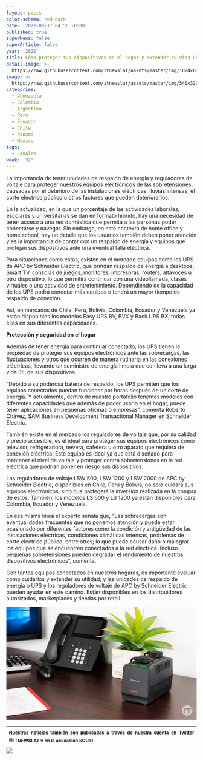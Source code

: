 ```yaml
---
layout: posts
color-schema: red-dark
date: '2022-08-17 04:56 -0500'
published: true
superNews: false
superArticle: false
year: '2022'
title: Cómo proteger tus dispositivos en el hogar y extender su vida útil
detail-image: >-
  https://raw.githubusercontent.com/itnewslat/assets/master/img/1024x680/APC-UPS-g.jpg
image: >-
  https://raw.githubusercontent.com/itnewslat/assets/master/img/540x320/APC-UPS-p.jpg
categories:
  - Venezuela
  - Colombia
  - Argentina
  - Perú
  - Ecuador
  - Chile
  - Panama
  - Mexico
tags:
  - Canales
week: '32'
---
```

La importancia de tener unidades de respaldo de energía y reguladores de voltaje para proteger nuestros equipos electrónicos de las sobretensiones, causadas por el deterioro de las instalaciones eléctricas, lluvias intensas, el corte eléctrico público u otros factores que pueden deteriorarlos.

En la actualidad, en la que un porcentaje de las actividades laborales, escolares y universitarias se dan en formato híbrido, hay una necesidad de tener acceso a una red doméstica que permita a las personas poder conectarse y navegar. Sin embargo, en este contexto de home office y home school, hay un detalle que los usuarios también deben poner atención y es la importancia de contar con un respaldo de energía y equipos que protejan sus dispositivos ante una eventual falla eléctrica.

Para situaciones como éstas, existen en el mercado equipos como los UPS de APC by Schneider Electric, que brindan respaldo de energía a desktops, Smart TV, consolas de juegos, monitores, impresoras, routers, altavoces u otro dispositivo, lo que permitirá continuar con una videollamada, clases virtuales o una actividad de entretenimiento. Dependiendo de la capacidad de los UPS podrá conectar más equipos o tendrá un mayor tiempo de respaldo de conexión.

Así, en mercados de Chile, Perú, Bolivia, Colombia, Ecuador y Venezuela ya están disponibles los modelos Easy UPS BV, BVX y Back UPS BX, todas ellas en sus diferentes capacidades.

**Protección y seguridad en el hogar**

Además de tener energía para continuar conectado, los UPS tienen la propiedad de proteger sus equipos electrónicos ante las sobrecargas, las fluctuaciones y otros que ocurren de manera rutinaria en las conexiones eléctricas, llevando un suministro de energía limpia que conlleva a una larga vida útil de sus dispositivos. 

“Debido a su poderosa batería de respaldo, los UPS permiten que los equipos conectados puedan funcionar por horas después de un corte de energía. Y actualmente, dentro de nuestro portafolio tenemos modelos con diferentes capacidades que además de poder usarlo en el hogar, puede tener aplicaciones en pequeñas oficinas o empresas”, comenta Roberto Chávez, SAM Business Development Transactional Manager en Schneider Electric.

También existe en el mercado los reguladores de voltaje que, por su calidad y precio accesible, es el ideal para proteger sus equipos electrónicos como televisor, refrigeradora, nevera, cafetera u otro aparato que requiera de conexión eléctrica. Este equipo es ideal ya que está diseñado para mantener el nivel de voltaje y proteger contra sobretensiones en la red eléctrica que podrían poner en riesgo sus dispositivos.

Los reguladores de voltaje LSW 500, LSW 1200 y LSW 2000 de APC by Schneider Electric, disponibles en Chile, Perú y Bolivia, no solo cuidará sus equipos electrónicos, sino que protegerá la inversión realizada en la compra de estos. También, los modelos LS 600 y LS 1200 ya están disponibles para Colombia, Ecuador y Venezuela.

En esa misma línea el experto señala que, “Las sobrecargas son eventualidades frecuentes que no ponemos atención y puede estar ocasionado por diferentes factores como la condición y antigüedad de las instalaciones eléctricas, condiciones climáticas intensas, problemas de corte eléctrico público, entre otros; lo que puede causar daño o malograr los equipos que se encuentren conectados a la red eléctrica. Incluso pequeñas sobretensiones pueden degradar el rendimiento de nuestros dispositivos electrónicos”, comenta.

Con tantos equipos conectados en nuestros hogares, es importante evaluar cómo cuidarlos y extender su utilidad; y las unidades de respaldo de energía o UPS y los reguladores de voltaje de APC by Schneider Electric pueden ayudar en este camino. Están disponibles en los distribuidores autorizados, marketplaces y tiendas por retail.

![](https://raw.githubusercontent.com/itnewslat/assets/master/img/540x320/APC-UPS-p.jpg)

<table style="height: 42px;" width="569">
<tbody>
<tr>
<td style="text-align: justify;"><sub><strong>Nuestras noticias también son publicadas a través de nuestra cuenta en Twitter <a href="https://twitter.com/itnewslat?lang=es">@ITNEWSLAT</a> y en la aplicación <a href="https://squidapp.co/en/">SQUID</a></strong></sub></td>
</tr>
</tbody>
</table>

<img src="https://tracker.metricool.com/c3po.jpg?hash=56f88a41e39ab42c063cc51676587a04"/>